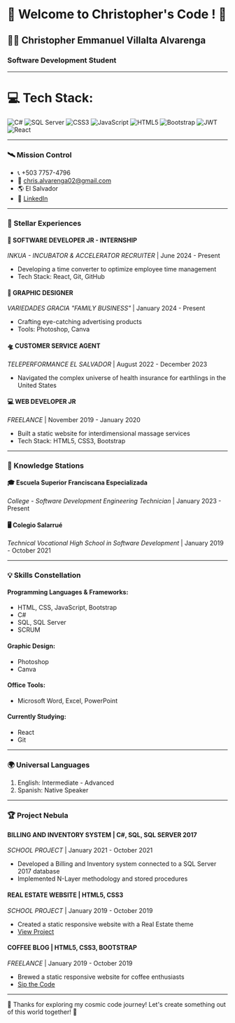 
# 🚀 Welcome to Christopher's Code ! 🌌

## 👨‍💻 Christopher Emmanuel Villalta Alvarenga
### Software Development Student

---

# 💻 Tech Stack:
![C#](https://img.shields.io/badge/c%23-%23239120.svg?style=for-the-badge&logo=c-sharp&logoColor=white)
![SQL Server](https://img.shields.io/badge/SQL%20Server-CC2927?style=for-the-badge&logo=microsoft%20sql%20server&logoColor=white)
![CSS3](https://img.shields.io/badge/css3-%231572B6.svg?style=for-the-badge&logo=css3&logoColor=white)
![JavaScript](https://img.shields.io/badge/javascript-%23323330.svg?style=for-the-badge&logo=javascript&logoColor=%23F7DF1E)
![HTML5](https://img.shields.io/badge/html5-%23E34F26.svg?style=for-the-badge&logo=html5&logoColor=white)
![Bootstrap](https://img.shields.io/badge/bootstrap-%23563D7C.svg?style=for-the-badge&logo=bootstrap&logoColor=white)
![JWT](https://img.shields.io/badge/JWT-black?style=for-the-badge&logo=JSON%20web%20tokens)
![React](https://img.shields.io/badge/react-%2320232a.svg?style=for-the-badge&logo=react&logoColor=%2361DAFB)


---


### 🛰️ Mission Control
- 📞 +503 7757-4796
- 📧 chris.alvarenga02@gmail.com
- 🌎 El Salvador
- 🔗 [LinkedIn](linkedin.com/in/chrisvillalta/)

---

### 🌠 Stellar Experiences

#### 🔭 SOFTWARE DEVELOPER JR - INTERNSHIP
*INKUA - INCUBATOR & ACCELERATOR RECRUITER* | June 2024 - Present
- Developing a time converter to optimize employee time management
- Tech Stack: React, Git, GitHub

#### 🎨 GRAPHIC DESIGNER
*VARIEDADES GRACIA "FAMILY BUSINESS"* | January 2024 - Present
- Crafting eye-catching advertising products
- Tools: Photoshop, Canva

#### 🛸 CUSTOMER SERVICE AGENT
*TELEPERFORMANCE EL SALVADOR* | August 2022 - December 2023
- Navigated the complex universe of health insurance for earthlings in the United States

#### 💻 WEB DEVELOPER JR
*FREELANCE* | November 2019 - January 2020
- Built a static website for interdimensional massage services
- Tech Stack: HTML5, CSS3, Bootstrap

---

### 🏫 Knowledge Stations

#### 🎓 Escuela Superior Franciscana Especializada
*College - Software Development Engineering Technician* | January 2023 - Present

#### 🖥️ Colegio Salarrué
*Technical Vocational High School in Software Development* | January 2019 - October 2021

---

### 💡 Skills Constellation

#### Programming Languages & Frameworks:
- HTML, CSS, JavaScript, Bootstrap
- C#
- SQL, SQL Server
- SCRUM

#### Graphic Design:
- Photoshop
- Canva

#### Office Tools:
- Microsoft Word, Excel, PowerPoint

#### Currently Studying:
- React
- Git

---

### 🌍 Universal Languages
1. English: Intermediate - Advanced
2. Spanish: Native Speaker

---

### 🏆 Project Nebula

#### BILLING AND INVENTORY SYSTEM | C#, SQL, SQL SERVER 2017
*SCHOOL PROJECT* | January 2021 - October 2021
- Developed a Billing and Inventory system connected to a SQL Server 2017 database
- Implemented N-Layer methodology and stored procedures

#### REAL ESTATE WEBSITE | HTML5, CSS3
*SCHOOL PROJECT* | January 2019 - October 2019
- Created a static responsive website with a Real Estate theme
- [View Project](https://bienes-raices-practica.netlify.app/)

#### COFFEE BLOG | HTML5, CSS3, BOOTSTRAP
*FREELANCE* | January 2019 - October 2019
- Brewed a static responsive website for coffee enthusiasts
- [Sip the Code](https://blog-de-cafe-practica.netlify.app/)

---

🌟 Thanks for exploring my cosmic code journey! Let's create something out of this world together! 🌟


<!--
**ChrisAlva14/ChrisAlva14** is a ✨ _special_ ✨ repository because its `README.md` (this file) appears on your GitHub profile.

Here are some ideas to get you started:

- 🔭 I’m currently working on ...
- 🌱 I’m currently learning ...
- 👯 I’m looking to collaborate on ...
- 🤔 I’m looking for help with ...
- 💬 Ask me about ...
- 📫 How to reach me: ...
- 😄 Pronouns: ...
- ⚡ Fun fact: ...
-->
